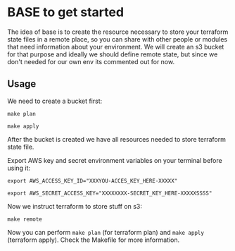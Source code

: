# BASE to get started
The idea of base is to create the resource necessary to store your terraform state
files in a remote place, so you can share with other people or modules that need
information about your environment.
We will create an s3 bucket for that purpose and ideally we should define
remote state, but since we don't needed for our own env its commented out for now.

## Usage
We need to create a bucket first:

``` shell
make plan

make apply
```

After the bucket is created we have all resources needed to store terraform state file.

Export AWS key and secret environment variables on your terminal before using it:

``` shell
export AWS_ACCESS_KEY_ID="XXXYOU-ACCES_KEY_HERE-XXXXX"

export AWS_SECRET_ACCESS_KEY="XXXXXXXX-SECRET_KEY_HERE-XXXXXSSSS"
```

Now we instruct terraform to store stuff on s3:

``` shell
make remote
```

Now you can perform `make plan` (for terraform plan) and `make apply` (terraform apply).
Check the Makefile for more information.
